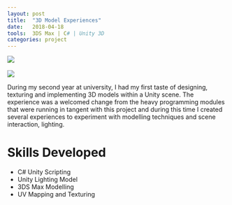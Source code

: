```yaml
---
layout: post
title:  "3D Model Experiences"
date:   2018-04-18
tools:  3DS Max | C# | Unity 3D 
categories: project
---
```

![]({{site.baseurl}}/assets/images/animated-door.gif)
<br><br>
![]({{site.baseurl}}/assets/images/the-factory-gif.gif)

During my second year at university, I had my first taste of designing, texturing and implementing 3D models within a Unity scene. The experience was a welcomed change from the heavy programming modules that were running in tangent with this project and during this time I created several experiences to experiment with modelling techniques and scene interaction, lighting.  

# Skills Developed
* C# Unity Scripting
* Unity Lighting Model
* 3DS Max Modelling
* UV Mapping and Texturing 
